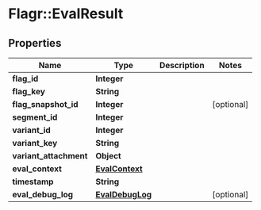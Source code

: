 # Flagr::EvalResult

## Properties
Name | Type | Description | Notes
------------ | ------------- | ------------- | -------------
**flag_id** | **Integer** |  | 
**flag_key** | **String** |  | 
**flag_snapshot_id** | **Integer** |  | [optional] 
**segment_id** | **Integer** |  | 
**variant_id** | **Integer** |  | 
**variant_key** | **String** |  | 
**variant_attachment** | **Object** |  | 
**eval_context** | [**EvalContext**](EvalContext.md) |  | 
**timestamp** | **String** |  | 
**eval_debug_log** | [**EvalDebugLog**](EvalDebugLog.md) |  | [optional] 


